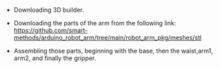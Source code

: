 - Downloading 3D builder.

- Downloading the parts of the arm from the following link: https://github.com/smart-methods/arduino_robot_arm/tree/main/robot_arm_pkg/meshes/stl

- Assembling those parts, beginning with the base, then the waist,arm1, arm2, and finally the gripper.
